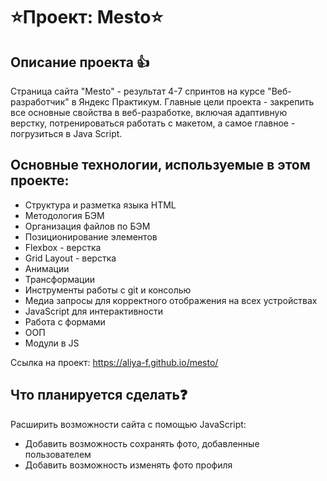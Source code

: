 # ⭐Проект: Mesto⭐

## Описание проекта 👍

Страница сайта "Mesto" - результат 4-7 спринтов на курсе "Веб-разработчик" в Яндекс Практикум. Главные цели проекта - закрепить все основные свойства в веб-разработке, включая адаптивную верстку, потренироваться работать с макетом, а самое главное - погрузиться в Java Script.

## Основные технологии, используемые в этом проекте:

 - Структура и разметка языка HTML
 - Методология БЭМ
 - Организация файлов по БЭМ
 - Позиционирование элементов
 - Flexbox - верстка
 - Grid Layout - верстка
 - Анимации
 - Трансформации
 - Инструменты работы с git и консолью
 - Медиа запросы для корректного отображения на всех устройствах
 - JavaScript для интерактивности
 - Работа с формами
 - ООП
 - Модули в JS


 Ссылка на проект: https://aliya-f.github.io/mesto/

## Что планируется сделать❓

Расширить возможности сайта с помощью JavaScript: 
 - Добавить возможность сохранять фото, добавленные пользователем
 - Добавить возможность изменять фото профиля